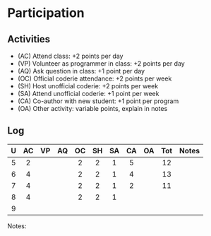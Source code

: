Participation
=============

## Activities ## 

+ (AC) Attend class: +2 points per day
+ (VP) Volunteer as programmer in class: +2 points per day
+ (AQ) Ask question in class: +1 point per day
+ (OC) Official coderie attendance: +2 points per week
+ (SH) Host unofficial coderie: +2 points per week
+ (SA) Attend unofficial coderie: +1 point per week
+ (CA) Co-author with new student: +1 point per program
+ (OA) Other activity: variable points, explain in notes

## Log ##

| U | AC | VP | AQ | OC | SH | SA | CA | OA | Tot | Notes
|:-:|:--:|:--:|:--:|:--:|:--:|:--:|:--:|:--:|:---:|:--------
| 5 | 2  |    |    | 2  | 2  | 1  | 5  |    | 12  |    
| 6 | 4  |    |    | 2  | 2  | 1  | 4  |    | 13  |   
| 7 | 4  |    |    | 2  | 2  | 1  | 2  |    | 11  |
| 8 | 4  |    |    | 2  | 2  | 1  |    |    |     | 
| 9 |

Notes:

